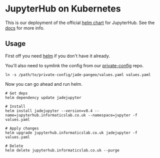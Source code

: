 # JupyterHub on Kubernetes

This is our deployment of the official [helm chart](https://github.com/kubernetes/helm/blob/master/docs/charts.md) for JupyterHub. See the [docs](https://zero-to-jupyterhub.readthedocs.io/en/latest/) for more info.

## Usage

First off you need [helm](https://github.com/kubernetes/helm) if you don't have it already.

You'll also need to symlink the config from our [private-config](https://github.com/met-office-lab/private-config) repo.

```shell
ln -s /path/to/private-config/jade-pangeo/values.yaml values.yaml
```

Now you can go ahead and run helm.

```shell
# Get deps
helm dependency update jadejupyter

# Install
helm install jadejupyter --version=v0.4 --name=jupyterhub.informaticslab.co.uk --namespace=jupyter -f values.yaml

# Apply changes
helm upgrade jupyterhub.informaticslab.co.uk jadejupyter -f values.yaml

# Delete
helm delete jupyterhub.informaticslab.co.uk --purge
```
